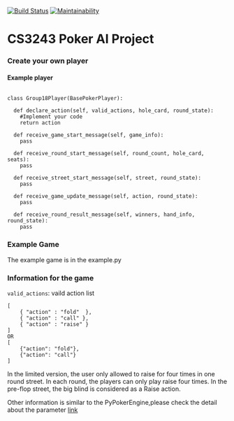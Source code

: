 [![Build Status](https://travis-ci.com/cs3243-project-group-18/poker-ai.svg?branch=master)](https://travis-ci.com/cs3243-project-group-18/poker-ai)
[![Maintainability](https://api.codeclimate.com/v1/badges/2899885f1128dc2d5b42/maintainability)](https://codeclimate.com/github/cs3243-project-group-18/poker-ai/maintainability)

# CS3243 Poker AI Project

### Create your own player

#### Example player

```

class Group18Player(BasePokerPlayer):

  def declare_action(self, valid_actions, hole_card, round_state):
    #Implement your code
    return action

  def receive_game_start_message(self, game_info):
    pass

  def receive_round_start_message(self, round_count, hole_card, seats):
    pass

  def receive_street_start_message(self, street, round_state):
    pass

  def receive_game_update_message(self, action, round_state):
    pass

  def receive_round_result_message(self, winners, hand_info, round_state):
    pass
```

### Example Game

The example game is in the example.py

### Information for the game
```valid_actions```: vaild action list


```
[
    { "action" : "fold"  },
    { "action" : "call" },
    { "action" : "raise" }
]
OR 
[
    {"action": "fold"},
    {"action": "call"}
]
```

In the limited version, the user only allowed to raise for four times in one round street.
In each round, the players can only play raise four times. In the pre-flop street, the big blind is considered as a Raise action.

Other information is similar to the PyPokerEngine,please check the detail about the parameter [link](https://github.com/ishikota/PyPokerEngine/blob/master/AI_CALLBACK_FORMAT.md)
